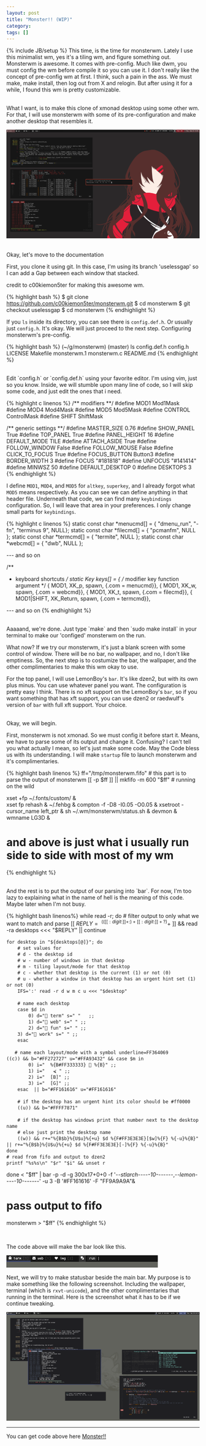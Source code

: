 ```yaml
---
layout: post
title: "Monster!! (WIP)"
category: 
tags: []
---
```

{% include JB/setup %}
This time, is the time for monsterwm. Lately I use this minimalist wm, yes it's a tiling wm, and figure something out. Monsterwm is awesome. It comes with pre-config. Much like dwm, you must config the wm before compile it so you can use it. I don't really like the concept of pre-config wm at first. I think, such a pain in the ass. We must make, make install, then log out from X and relogin. But after using it for a while, I found this wm is pretty customizable.

<br>
What I want, is to make this clone of xmonad desktop using some other wm. For that, I will use monsterwm with some of its pre-configuration and make another desktop that resembles it.

![xmonad with the song of bump of chicken - knife](/img/dsktp-bocknife.png)

<br>
Okay, let's move to the documentation
<br>

First, you clone it using git. In this case, I'm using its branch 'uselessgap' so I can add a Gap between each window that stacked. 

credit to c00kiemon5ter for making this awesome wm.

{% highlight bash %}
$ git clone https://github.com/c00kiemon5ter/monsterwm.git
$ cd monsterwm
$ git checkout uselessgap
$ cd monsterwm
{% endhighlight %}

If you `ls` inside its directory, you can see there is `config.def.h`. Or usually just `config.h`. It's okay. We will just proceed to the next step. Configuring monsterwm's pre-config.

{% highlight bash %}
(~/g/monsterwm) (master) ls
config.def.h  config.h  LICENSE  Makefile  monsterwm.1  monsterwm.c  README.md
{% endhighlight %}

<br>
Edit `config.h` or `config.def.h` using your favorite editor. I'm using vim, just so you know. Inside, we will stumble upon many line of code, so I will skip some code, and just edit the ones that i need.

{% highlight c linenos %}
/** modifiers **/
#define MOD1            Mod1Mask
#define MOD4            Mod4Mask
#define MOD5            Mod5Mask
#define CONTROL         ControlMask
#define SHIFT           ShiftMask

/** generic settings **/
#define MASTER_SIZE     0.76
#define SHOW_PANEL      True
#define TOP_PANEL       True
#define PANEL_HEIGHT    16
#define DEFAULT_MODE    TILE
#define ATTACH_ASIDE    True
#define FOLLOW_WINDOW   False
#define FOLLOW_MOUSE    False
#define CLICK_TO_FOCUS  True
#define FOCUS_BUTTON    Button3
#define BORDER_WIDTH    3
#define FOCUS           "#181818"
#define UNFOCUS         "#141414"
#define MINWSZ          50
#define DEFAULT_DESKTOP 0
#define DESKTOPS        3
{% endhighlight %} 

I define `MOD1`, `MOD4`, and `MOD5` for `altkey`, `superkey`, and I already forgot what `MOD5` means respectively. As you can see we can define anything in that header file. Underneath that code, we can find many `keybindings` configuration. So, I will leave that area in your preferences. I only change small parts for `keybindings`.

{% highlight c linenos %}
static const char *menucmd[]	   = { "dmenu_run", "-fn", "terminus 9", NULL};
static const char *filecmd[]	   = { "pcmanfm", NULL };
static const char *termcmd[]	   = { "termite", NULL };
static const char *webcmd[]	   = { "dwb", NULL };

--- and so on

/**
 * keyboard shortcuts
 */
static Key keys[] = {
    /* modifier		key            function           argument */
    {  MOD1,            XK_p,          spawn,             {.com = menucmd}},
    {  MOD1,            XK_w,          spawn,             {.com = webcmd}},
    {  MOD1,            XK_t,          spawn,             {.com = filecmd}},
    {  MOD1|SHIFT,      XK_Return,     spawn,             {.com = termcmd}},

--- and so on
{% endhighlight %}

<br>
Aaaaand, we're done. Just type `make` and then `sudo make install` in your terminal to make our 'configed' monsterwm on the run.

What now? If we try our monsterwm, it's just a blank screen with some control of window. There will be no bar, no wallpaper, and no, I don't like emptiness. So, the next step is to costumize the bar, the wallpaper, and the other complimentaries to make this wm okay to use.

For the top panel, I will use LemonBoy's `bar`. It's like dzen2, but with its own plus minus. You can use whatever panel you want. The configuration is pretty easy I think. There is no xft support on the LemonBoy's `bar`, so if you want something that has xft support, you can use dzen2 or raedwulf's version of `bar` with full xft support. Your choice. 

<br>
Okay, we will begin. 

First, monsterwm is not xmonad. So we must config it before start it. Means, we have to parse some of its output and change it. Confusing? I can't tell you what actually I mean, so let's just make some code. May the Code bless us with its understanding. I will make `startup` file to launch monsterwm and it's complimentaries.

{% highlight bash linenos %}
ff="/tmp/monsterwm.fifo"             # this part is to parse the output of monsterwm
[[ -p $ff ]] || mkfifo -m 600 "$ff"  # running on the wild

xset +fp ~/.fonts/custom/ &          
xset fp rehash &
~/.fehbg &
compton -f -D8 -I0.05 -O0.05 &
xsetroot -cursor_name left_ptr &
sh ~/.wm/monsterwm/status.sh &
devmon &
wmname LG3D &

# and above is just what i usually run side to side with most of my wm
{% endhighlight %} 

<br>
And the rest is to put the output of our parsing into `bar`. For now, I'm too lazy to explaining what in the name of hell is the meaning of this code. Maybe later when I'm not busy.

{% highlight bash linenos%}
while read -r; do
    # filter output to only what we want to match and parse
    [[ $REPLY =~ ^(([[:digit:]]+:)+[[:digit:]]+ ?)+$ ]] && read -ra desktops <<< "$REPLY" || continue
    
    for desktop in "${desktops[@]}"; do
        # set values for
        # d - the desktop id
        # w - number of windows in that desktop
        # m - tiling layout/mode for that desktop
        # c - whether that desktop is the current (1) or not (0)
        # u - whether a window in that desktop has an urgent hint set (1) or not (0)
        IFS=':' read -r d w m c u <<< "$desktop"
 
        # name each desktop 
        case $d in
            0) d=" term" s=" "   ;;
            1) d=" web" s=" " ;;
            2) d=" fun" s=" " ;;
	    3) d=" work" s=" " ;;
        esac
 
       # name each layout/mode with a symbol underline=FF364069
	((c)) && b="#FF272727" u="#FFA93432" && case $m in
            0) i="  %{B#FF333333}  %{B}" ;;
            1) i="   ⮘ " ;;
            2) i="  [B]" ;;
            3) i="  [G]" ;;
        esac  || b="#FF161616" u="#FF161616"
 
        # if the desktop has an urgent hint its color should be #ff0000
        ((u)) && b="#FFFF7871"
 
        # if the desktop has windows print that number next to the desktop name
        # else just print the desktop name
        ((w)) && r+="%{B$b}%{U$u}%{+u} $d %{F#FF3E3E3E}[$w]%{F} %{-u}%{B}" || r+="%{B$b}%{U$u}%{+u} $d %{F#FF3E3E3E}[-]%{F} %{-u}%{B}"
    done
    # read from fifo and output to dzen2
    printf "%s%s\n" "$r" "$i" && unset r
done < "$ff" | bar -p -d -g 300x17+0+0 -f '-*-stlarch-*-*-*-*-10-*-*-*-*-*-*-*,-*-lemon-*-*-*-*-10-*-*-*-*-*-*-*' -u 3 -B '#FF161616' -F "FF9A9A9A"&
 
# pass output to fifo
monsterwm > "$ff"
{% endhighlight %}

<br>

The code above will make the bar look like this.

![monsterbar](/img/monster-bar.png)

Next, we will try to make statusbar beside the main bar. My purpose is to make something like the following screenshot. Including the wallpaper, terminal (which is `rxvt-unicode`), and the other complimentaries that running in the terminal. Here is the screenshot what it has to be if we continue tweaking.

![monsterwm](/img/monster.png)

-----

<div class="note">
You can get code above here <a href="https://github.com/gegenokitaro/dot/tree/master/config_desktop/Monster">Monster!!</a>
</div>
